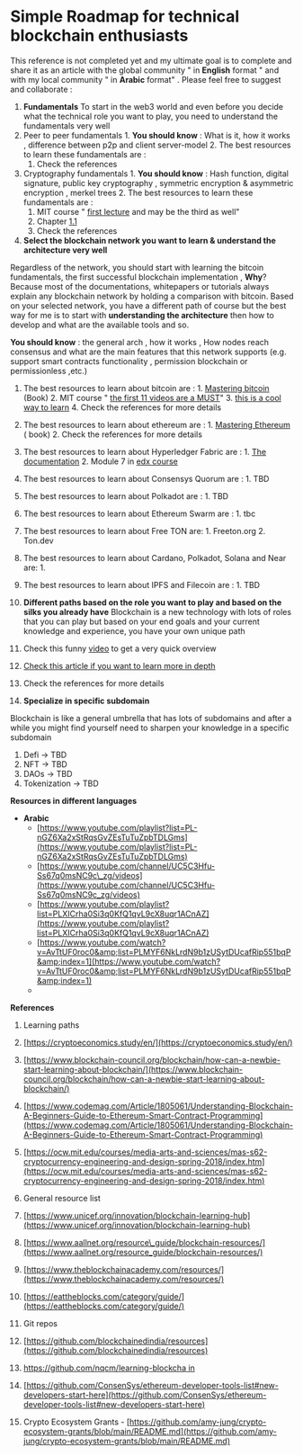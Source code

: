 # Simple Roadmap for technical blockchain enthusiasts

This reference is not completed yet and my ultimate goal is to complete and share it as an article with the global community &quot; in **English** format &quot; and with my local community &quot; in **Arabic** format&quot; . Please feel free to suggest and collaborate :

1. **Fundamentals**
 To start in the web3 world and even before you decide what the technical role you want to play, you need to understand the fundamentals very well
  1. Peer to peer fundamentals
    1. **You should know** : What is it, how it works , difference between p2p and client server-model
    2. The best resources to learn these fundamentals are :
      1. Check the references
  2. Cryptography fundamentals
    1. **You should know** : Hash function, digital signature, public key cryptography , symmetric encryption &amp; asymmetric encryption , merkel trees
    2. The best resources to learn these fundamentals are :
      1. MIT course &quot; [first lecture](https://www.youtube.com/watch?v=IJquEYhiq_U&amp;list=PLUl4u3cNGP61KHzhg3JIJdK08JLSlcLId&amp;index=1) and may be the third as well&quot;
      2. Chapter [1.1](https://cryptoeconomics.study/docs/en/sync/getting-started-course-overview)
      3. Check the references
2. **Select the blockchain network you want to learn &amp; understand the architecture very well**

Regardless of the network, you should start with learning the bitcoin fundamentals, the first successful blockchain implementation , **Why**? Because most of the documentations, whitepapers or tutorials always explain any blockchain network by holding a comparison with bitcoin. Based on your selected network, you have a different path of course but the best way for me is to start with **understanding the architecture** then how to develop and what are the available tools and so.

**You should know** : the general arch , how it works , How nodes reach consensus and what are the main features that this network supports (e.g. support smart contracts functionality , permission blockchain or permissionless ,etc.)

  1. The best resources to learn about bitcoin are :
    1. [Mastering bitcoin](https://github.com/bitcoinbook/bitcoinbook) (Book)
    2. MIT course &quot; [the first 11 videos are a MUST](https://www.youtube.com/watch?v=IJquEYhiq_U&amp;list=PLUl4u3cNGP61KHzhg3JIJdK08JLSlcLId&amp;index=1)&quot;
    3. [this is a cool way to learn](https://cryptoeconomics.study/docs/en/sync/getting-started-course-overview)
    4. Check the references for more details

  1. The best resources to learn about ethereum are :
    1. [Mastering Ethereum](https://github.com/ethereumbook/ethereumbook) ( book)
    2. Check the references for more details
  2. The best resources to learn about Hyperledger Fabric are :
    1. [The documentation](https://hyperledger-fabric.readthedocs.io/en/v1.0.5/?fbclid=IwAR1hpDfbaqg5RKCOu00YRIGGgx82miIwuahEV8EW9fkdufXspSuQzGNUmzQ)
    2. Module 7 in [edx course](https://l.facebook.com/l.php?u=https%3A%2F%2Fcourses.edx.org%2Fcourses%2Fcourse-v1%3ALinuxFoundationX%2BLFS171x%2B3T2017%2Fcourse%2F%3Ffbclid%3DIwAR3p1ZYUNPj9wX0OFwo82-q4vBHuzBSOqwvqwPyOPaerO4QnFkRRFhjoBuM&amp;h=AT0M6kTMvcWBbAQclV73fzPfzEpISbWuTr012huHiCrgpgfus5EHHbaaP1UoUeFjFHBzt0cY0yaZmb3BfjL6H-vLZw5SYyUxTjdZBNFb-HfIj0_iN3UPvWwcTQ)

  1. The best resources to learn about Consensys Quorum are :
    1. TBD
  2. The best resources to learn about Polkadot are :
    1. TBD
  3. The best resources to learn about Ethereum Swarm are :
    1. tbc
  4. The best resources to learn about Free TON are:
    1. Freeton.org
    2. Ton.dev
  5. The best resources to learn about Cardano, Polkadot, Solana and Near are:
    1.
  6. The best resources to learn about IPFS and Filecoin are :
    1. TBD
1. **Different paths based on the role you want to play and based on the silks you already have**
 Blockchain is a new technology with lots of roles that you can play but based on your end goals and your current knowledge and experience, you have your own unique path
  1. Check this funny [video](https://www.youtube.com/watch?v=J7cv8vljQ4s&amp;feature=youtu.be) to get a very quick overview
  2. [Check this article if you want to learn more in depth](https://medium.com/coinmonks/to-be-a-blockchain-developer-or-to-be-dapps-developer-fe6618f44dd1)
  3. Check the references for more details
2. **Specialize in specific subdomain**

Blockchain is like a general umbrella that has lots of subdomains and after a while you might find yourself need to sharpen your knowledge in a specific subdomain

  1. Defi → TBD
  2. NFT → TBD
  3. DAOs → TBD
  4. Tokenization → TBD

**Resources in different languages**

- **Arabic**
  - [https://www.youtube.com/playlist?list=PL-nGZ6Xa2xStRqsGvZEsTuTuZpbTDLGms](https://www.youtube.com/playlist?list=PL-nGZ6Xa2xStRqsGvZEsTuTuZpbTDLGms)
  - [https://www.youtube.com/channel/UC5C3Hfu-Ss67q0msNC9c\_zg/videos](https://www.youtube.com/channel/UC5C3Hfu-Ss67q0msNC9c_zg/videos)
  - [https://www.youtube.com/playlist?list=PLXICrha0Si3q0KfQ1qvL9cX8uqr1ACnAZ](https://www.youtube.com/playlist?list=PLXICrha0Si3q0KfQ1qvL9cX8uqr1ACnAZ)
  - [https://www.youtube.com/watch?v=AvTtUF0roc0&amp;list=PLMYF6NkLrdN9b1zUSytDUcafRip551bqP&amp;index=1](https://www.youtube.com/watch?v=AvTtUF0roc0&amp;list=PLMYF6NkLrdN9b1zUSytDUcafRip551bqP&amp;index=1)
  -

**References**

1. Learning paths
  1. [https://cryptoeconomics.study/en/](https://cryptoeconomics.study/en/)
  2. [https://www.blockchain-council.org/blockchain/how-can-a-newbie-start-learning-about-blockchain/](https://www.blockchain-council.org/blockchain/how-can-a-newbie-start-learning-about-blockchain/)
  3. [https://www.codemag.com/Article/1805061/Understanding-Blockchain-A-Beginners-Guide-to-Ethereum-Smart-Contract-Programming](https://www.codemag.com/Article/1805061/Understanding-Blockchain-A-Beginners-Guide-to-Ethereum-Smart-Contract-Programming)
  4. [https://ocw.mit.edu/courses/media-arts-and-sciences/mas-s62-cryptocurrency-engineering-and-design-spring-2018/index.htm](https://ocw.mit.edu/courses/media-arts-and-sciences/mas-s62-cryptocurrency-engineering-and-design-spring-2018/index.htm)
2. General resource list
  1. [https://www.unicef.org/innovation/blockchain-learning-hub](https://www.unicef.org/innovation/blockchain-learning-hub)
  2. [https://www.aallnet.org/resource\_guide/blockchain-resources/](https://www.aallnet.org/resource_guide/blockchain-resources/)
  3. [https://www.theblockchainacademy.com/resources/](https://www.theblockchainacademy.com/resources/)
  4. [https://eattheblocks.com/category/guide/](https://eattheblocks.com/category/guide/)

1. Git repos
  1. [https://github.com/blockchainedindia/resources](https://github.com/blockchainedindia/resources)
  2. [https://github.com/nqcm/learning-blockcha in](https://github.com/nqcm/learning-blockchain)
  3. [https://github.com/ConsenSys/ethereum-developer-tools-list#new-developers-start-here](https://github.com/ConsenSys/ethereum-developer-tools-list#new-developers-start-here)
2. Crypto Ecosystem Grants - [https://github.com/amy-jung/crypto-ecosystem-grants/blob/main/README.md](https://github.com/amy-jung/crypto-ecosystem-grants/blob/main/README.md)
